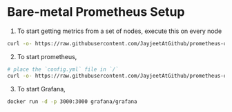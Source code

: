 # Bare-metal Prometheus Setup

1) To start getting metrics from a set of nodes, execute this on every node
```bash
curl -o- https://raw.githubusercontent.com/JayjeetAtGithub/prometheus-on-baremetal/master/exporter.sh | bash
```

2) To start prometheus,
```bash
# place the `config.yml` file in `/`
curl -o- https://raw.githubusercontent.com/JayjeetAtGithub/prometheus-on-baremetal/master/prometheus.sh | bash
```

3) To start Grafana,
```bash
docker run -d -p 3000:3000 grafana/grafana
```
